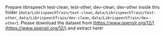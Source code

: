 Prepare librispeech test-clean, test-other, dev-clean, dev-other inside this folder (`data/LibrispeechTrain/test-clean`, `data/LibrispeechTrain/test-other`, `data/LibrispeechTrain/dev-clean`, `data/LibrispeechTrain/dev-other`).
Please download the dataset from [https://www.openslr.org/12/](https://www.openslr.org/12/) and extract here!